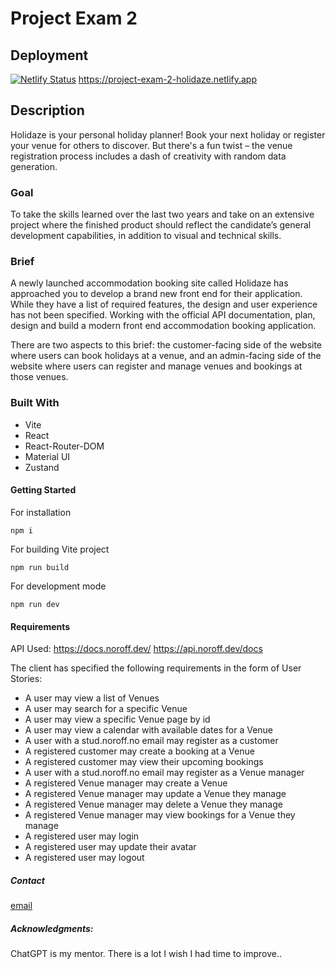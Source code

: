 # Project Exam 2

## Deployment

[![Netlify Status](https://api.netlify.com/api/v1/badges/106c67e0-795d-465a-aebf-f8c2cd6ffd64/deploy-status)](https://app.netlify.com/sites/project-exam-2-holidaze/deploys)
https://project-exam-2-holidaze.netlify.app

## Description

Holidaze is your personal holiday planner!
Book your next holiday or register your venue for others to discover.
But there's a fun twist – the venue registration process includes a dash of creativity with random data generation.

### Goal

To take the skills learned over the last two years and take on an extensive project where the finished product should reflect the candidate’s general development capabilities, in addition to visual and technical skills.

### Brief

A newly launched accommodation booking site called Holidaze has approached you to develop a brand new front end for their application. While they have a list of required features, the design and user experience has not been specified. Working with the official API documentation, plan, design and build a modern front end accommodation booking application.

There are two aspects to this brief: the customer-facing side of the website where users can book holidays at a venue, and an admin-facing side of the website where users can register and manage venues and bookings at those venues.

### Built With

- Vite
- React
- React-Router-DOM
- Material UI
- Zustand

#### Getting Started

For installation

```
npm i
```

For building Vite project

```
npm run build
```

For development mode

```
npm run dev
```

#### Requirements

API Used:
https://docs.noroff.dev/
https://api.noroff.dev/docs

The client has specified the following requirements in the form of User Stories:

- A user may view a list of Venues
- A user may search for a specific Venue
- A user may view a specific Venue page by id
- A user may view a calendar with available dates for a Venue
- A user with a stud.noroff.no email may register as a customer
- A registered customer may create a booking at a Venue
- A registered customer may view their upcoming bookings
- A user with a stud.noroff.no email may register as a Venue manager
- A registered Venue manager may create a Venue
- A registered Venue manager may update a Venue they manage
- A registered Venue manager may delete a Venue they manage
- A registered Venue manager may view bookings for a Venue they manage
- A registered user may login
- A registered user may update their avatar
- A registered user may logout

##### Contact

[email](mailto:daniel.vier@gmail.com)

##### Acknowledgments:

ChatGPT is my mentor.
There is a lot I wish I had time to improve..
